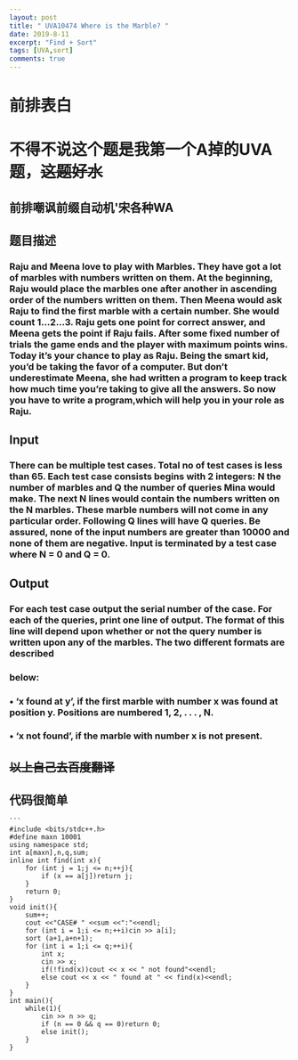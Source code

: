```yaml
---
layout: post
title: " UVA10474 Where is the Marble? "
date: 2019-8-11
excerpt: "Find + Sort"
tags: [UVA,sort]
comments: true
---
```


# 前排表白

# 不得不说这个题是我第一个A掉的UVA题，~~这题好水~~

## 前排嘲讽前缀自动机'宋各种WA

## 题目描述

### Raju and Meena love to play with Marbles. They have got a lot of marbles with numbers written on them. At the beginning, Raju would place the marbles one after another in ascending order of the numbers written on them. Then Meena would ask Raju to find the first marble with a certain number. She would count 1...2...3. Raju gets one point for correct answer, and Meena gets the point if Raju fails. After some fixed number of trials the game ends and the player with maximum points wins. Today it’s your chance to play as Raju. Being the smart kid, you’d be taking the favor of a computer. But don’t underestimate Meena, she had written a program to keep track how much time you’re taking to give all the answers. So now you have to write a program,which will help you in your role as Raju.

## Input

### There can be multiple test cases. Total no of test cases is less than 65. Each test case consists begins with 2 integers: N the number of marbles and Q the number of queries Mina would make. The next N lines would contain the numbers written on the N marbles. These marble numbers will not come in any particular order. Following Q lines will have Q queries. Be assured, none of the input numbers are greater than 10000 and none of them are negative. Input is terminated by a test case where N = 0 and Q = 0.

## Output
### For each test case output the serial number of the case. For each of the queries, print one line of output. The format of this line will depend upon whether or not the query number is written upon any of the marbles. The two different formats are described 

### below:

### • ‘x found at y’, if the first marble with number x was found at position y. Positions are numbered 1, 2, . . . , N.

### • ‘x not found’, if the marble with number x is not present.

## ~~以上自己去百度翻译~~

## 代码很简单

	```
	#include <bits/stdc++.h>
	#define maxn 10001
	using namespace std;
	int a[maxn],n,q,sum;
	inline int find(int x){
		for (int j = 1;j <= n;++j){
			if (x == a[j])return j;
		}
		return 0;
	}
	void init(){
		sum++;
		cout <<"CASE# " <<sum <<":"<<endl;
		for (int i = 1;i <= n;++i)cin >> a[i];
		sort (a+1,a+n+1);
		for (int i = 1;i <= q;++i){
			int x;
			cin >> x;
			if(!find(x))cout << x << " not found"<<endl;
			else cout << x << " found at " << find(x)<<endl;
		}
	}
	int main(){
		while(1){
			cin >> n >> q;
			if (n == 0 && q == 0)return 0;
			else init();
		}	
	}
```
